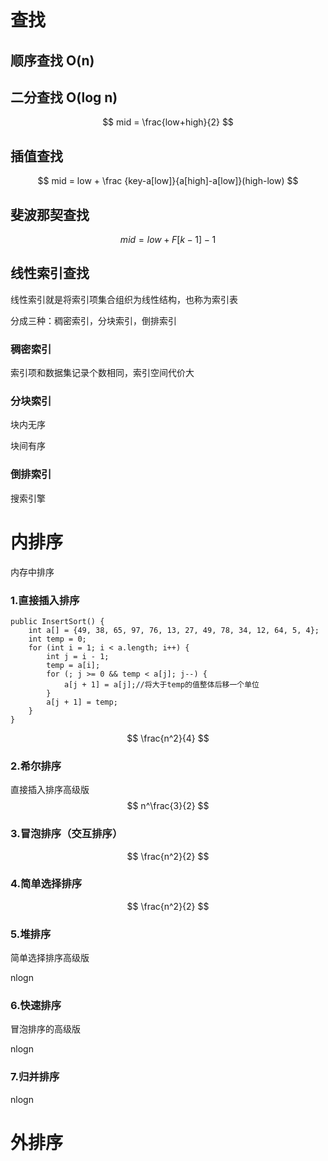 # 查找

## 顺序查找 O(n)

## 二分查找 O(log n)

$$
mid = \frac{low+high}{2}
$$

## 插值查找 

$$
mid = low + \frac {key-a[low]}{a[high]-a[low]}(high-low)
$$

## 斐波那契查找

$$
mid = low+F[k-1]-1
$$

## 线性索引查找

线性索引就是将索引项集合组织为线性结构，也称为索引表

分成三种：稠密索引，分块索引，倒排索引

### 稠密索引

索引项和数据集记录个数相同，索引空间代价大

### 分块索引

块内无序

块间有序

### 倒排索引

搜索引擎

# 内排序

内存中排序

### 1.直接插入排序

```
public InsertSort() {
    int a[] = {49, 38, 65, 97, 76, 13, 27, 49, 78, 34, 12, 64, 5, 4};
    int temp = 0;
    for (int i = 1; i < a.length; i++) {
        int j = i - 1;
        temp = a[i];
        for (; j >= 0 && temp < a[j]; j--) {
            a[j + 1] = a[j];//将大于temp的值整体后移一个单位
        }
        a[j + 1] = temp;
    }
}
```

$$
\frac{n^2}{4}
$$

### 2.希尔排序

直接插入排序高级版
$$
n^\frac{3}{2}
$$

### 3.冒泡排序（交互排序）

$$
\frac{n^2}{2}
$$

### 4.简单选择排序

$$
\frac{n^2}{2}
$$



### 5.堆排序

简单选择排序高级版

nlogn

### 6.快速排序

冒泡排序的高级版

nlogn

### 7.归并排序

nlogn

# 外排序



